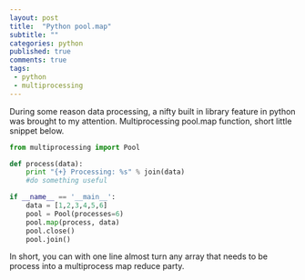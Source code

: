 ```yaml
---
layout: post
title:  "Python pool.map"
subtitle: ""
categories: python
published: true
comments: true
tags:
 - python
 - multiprocessing
---
```


During some reason data processing, a nifty built in library feature in python was brought to my attention. Multiprocessing pool.map function, short little snippet below.

``` python
from multiprocessing import Pool

def process(data):
    print "{+} Processing: %s" % join(data)
	#do something useful

if __name__ == '__main__':
	data = [1,2,3,4,5,6]
    pool = Pool(processes=6)
    pool.map(process, data)
    pool.close()
    pool.join()

```

In short, you can with one line almost turn any array that needs to be process into a multiprocess map reduce party.